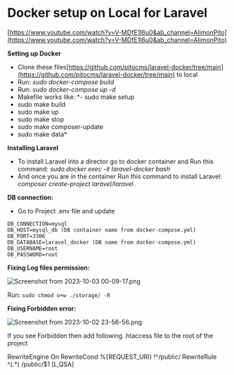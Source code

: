 # Docker setup on Local for Laravel

[https://www.youtube.com/watch?v=V-MDfE1I6u0&ab_channel=AlimonPito](https://www.youtube.com/watch?v=V-MDfE1I6u0&ab_channel=AlimonPito)

**Setting up Docker**

- Clone these files[https://github.com/pitocms/laravel-docker/tree/main](https://github.com/pitocms/laravel-docker/tree/main) to local
- Run:  *sudo docker-compose build*
- Run: *sudo docker-compose up -d*
- Makefile works like: 
*- sudo make setup
- sudo make build
- sudo make up
- sudo make stop
- sudo make composer-update
- sudo make data*

**Installing Laravel**

- To install Laravel into a director go to docker container and Run this command: 
 *sudo docker exec -it laravel-docker bash*
- And once you are in the container Run this command to install Laravel: 
*composer create-project laravel/laravel .*

**DB connection:**

- Go to Project .env file and update

```
DB_CONNECTION=mysql
DB_HOST=mysql_db (DB container name from docker-compose.yml)
DB_PORT=3306
DB_DATABASE=laravel_docker (DB name from docker-compose.yml)
DB_USERNAME=root
DB_PASSWORD=root
```

**Fixing Log files permission:**

![Screenshot from 2023-10-03 00-09-17.png](Docker%20setup%20on%20Local%20for%20Laravel%206ced665efd6a4d2ea104752e1d5dd646/Screenshot_from_2023-10-03_00-09-17.png)

Run: `sudo chmod o+w ./storage/ -R`

**Fixing Forbidden error:**

![Screenshot from 2023-10-02 23-56-56.png](Docker%20setup%20on%20Local%20for%20Laravel%206ced665efd6a4d2ea104752e1d5dd646/Screenshot_from_2023-10-02_23-56-56.png)

If you see Forbidden then add following .htaccess file to the root of the project

RewriteEngine On
RewriteCond %{REQUEST_URI} !^/public/
RewriteRule ^(.*) /public/$1 [L,QSA]
